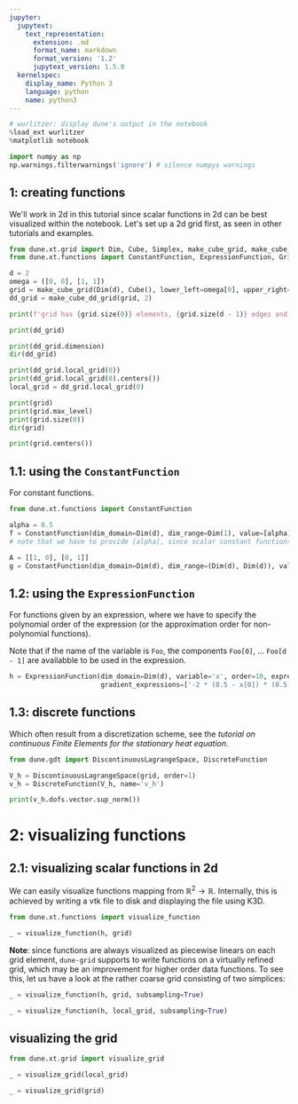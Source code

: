 ```yaml
---
jupyter:
  jupytext:
    text_representation:
      extension: .md
      format_name: markdown
      format_version: '1.2'
      jupytext_version: 1.5.0
  kernelspec:
    display_name: Python 3
    language: python
    name: python3
---
```


```python
# wurlitzer: display dune's output in the notebook
%load_ext wurlitzer
%matplotlib notebook

import numpy as np
np.warnings.filterwarnings('ignore') # silence numpys warnings
```

## 1: creating functions

We'll work in 2d in this tutorial since scalar functions in 2d can be best visualized within the notebook.
Let's set up a 2d grid first, as seen in other tutorials and examples.

```python
from dune.xt.grid import Dim, Cube, Simplex, make_cube_grid, make_cube_dd_grid
from dune.xt.functions import ConstantFunction, ExpressionFunction, GridFunction as GF

d = 2
omega = ([0, 0], [1, 1])
grid = make_cube_grid(Dim(d), Cube(), lower_left=omega[0], upper_right=omega[1], num_elements=[2, 2])
dd_grid = make_cube_dd_grid(grid, 2)

print(f'grid has {grid.size(0)} elements, {grid.size(d - 1)} edges and {grid.size(d)} vertices')
```

```python
print(dd_grid)
```

```python
print(dd_grid.dimension)
dir(dd_grid)
```

```python
print(dd_grid.local_grid(0))
print(dd_grid.local_grid(0).centers())
local_grid = dd_grid.local_grid(0)
```

```python
print(grid)
print(grid.max_level)
print(grid.size(0))
dir(grid)
```

```python
print(grid.centers())
```

## 1.1: using the `ConstantFunction`

For constant functions.

```python
from dune.xt.functions import ConstantFunction

alpha = 0.5
f = ConstantFunction(dim_domain=Dim(d), dim_range=Dim(1), value=[alpha], name='f')
# note that we have to provide [alpha], since scalar constant functions expect a vector of length 1

A = [[1, 0], [0, 1]]
g = ConstantFunction(dim_domain=Dim(d), dim_range=(Dim(d), Dim(d)), value=A, name='g')
```

## 1.2: using the `ExpressionFunction`

For functions given by an expression, where we have to specify the polynomial order of the expression (or the approximation order for non-polynomial functions).

Note that if the name of the variable is `Foo`, the components `Foo[0]`, ... `Foo[d - 1]` are availabble to be used in the expression.

```python
h = ExpressionFunction(dim_domain=Dim(d), variable='x', order=10, expression='(0.5 - x[0])^2 * (0.5 - x[1])^2',
                       gradient_expressions=['-2 * (0.5 - x[0]) * (0.5 - x[1])^2', '-2 * (0.5 - x[0])^2 * (0.5 - x[1])'], name='h')
```

## 1.3: discrete functions

Which often result from a discretization scheme, see the *tutorial on continuous Finite Elements for the stationary heat equation*.

```python
from dune.gdt import DiscontinuousLagrangeSpace, DiscreteFunction

V_h = DiscontinuousLagrangeSpace(grid, order=1)
v_h = DiscreteFunction(V_h, name='v_h')

print(v_h.dofs.vector.sup_norm())
```

# 2: visualizing functions

## 2.1: visualizing scalar functions in 2d

We can easily visualize functions mapping from $\mathbb{R}^2 \to \mathbb{R}$. Internally, this is achieved by writing a vtk file to disk and displaying the file using K3D.

```python
from dune.xt.functions import visualize_function

_ = visualize_function(h, grid)
```

**Note**: since functions are always visualized as piecewise linears on each grid element, `dune-grid` supports to write functions on a virtually refined grid, which may be an improvement for higher order data functions. To see this, let us have a look at the rather coarse grid consisting of two simplices:

```python
_ = visualize_function(h, grid, subsampling=True)
```

```python
_ = visualize_function(h, local_grid, subsampling=True)
```

## visualizing the grid

```python
from dune.xt.grid import visualize_grid

_ = visualize_grid(local_grid)
```

```python
_ = visualize_grid(grid)
```
